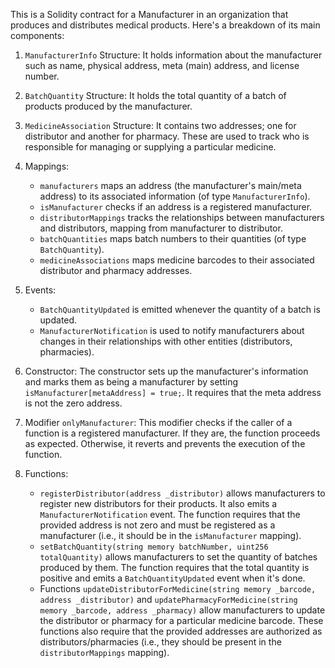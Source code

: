 This is a Solidity contract for a Manufacturer in an organization that produces and distributes medical products. Here's a breakdown of its main components:

1. `ManufacturerInfo` Structure: It holds information about the manufacturer such as name, physical address, meta (main) address, and license number.

2. `BatchQuantity` Structure: It holds the total quantity of a batch of products produced by the manufacturer.

3. `MedicineAssociation` Structure: It contains two addresses; one for distributor and another for pharmacy. These are used to track who is responsible for managing or supplying a particular medicine.

4. Mappings: 
    - `manufacturers` maps an address (the manufacturer's main/meta address) to its associated information (of type `ManufacturerInfo`).
    - `isManufacturer` checks if an address is a registered manufacturer.
    - `distributorMappings` tracks the relationships between manufacturers and distributors, mapping from manufacturer to distributor.
    - `batchQuantities` maps batch numbers to their quantities (of type `BatchQuantity`).
    - `medicineAssociations` maps medicine barcodes to their associated distributor and pharmacy addresses.

5. Events: 
    - `BatchQuantityUpdated` is emitted whenever the quantity of a batch is updated.
    - `ManufacturerNotification` is used to notify manufacturers about changes in their relationships with other entities (distributors, pharmacies).

6. Constructor: The constructor sets up the manufacturer's information and marks them as being a manufacturer by setting `isManufacturer[metaAddress] = true;`. It requires that the meta address is not the zero address.

7. Modifier `onlyManufacturer`: This modifier checks if the caller of a function is a registered manufacturer. If they are, the function proceeds as expected. Otherwise, it reverts and prevents the execution of the function.

8. Functions: 
    - `registerDistributor(address _distributor)` allows manufacturers to register new distributors for their products. It also emits a `ManufacturerNotification` event. The function requires that the provided address is not zero and must be registered as a manufacturer (i.e., it should be in the `isManufacturer` mapping).
    - `setBatchQuantity(string memory batchNumber, uint256 totalQuantity)` allows manufacturers to set the quantity of batches produced by them. The function requires that the total quantity is positive and emits a `BatchQuantityUpdated` event when it's done. 
    - Functions `updateDistributorForMedicine(string memory _barcode, address _distributor)` and `updatePharmacyForMedicine(string memory _barcode, address _pharmacy)` allow manufacturers to update the distributor or pharmacy for a particular medicine barcode. These functions also require that the provided addresses are authorized as distributors/pharmacies (i.e., they should be present in the `distributorMappings` mapping).
